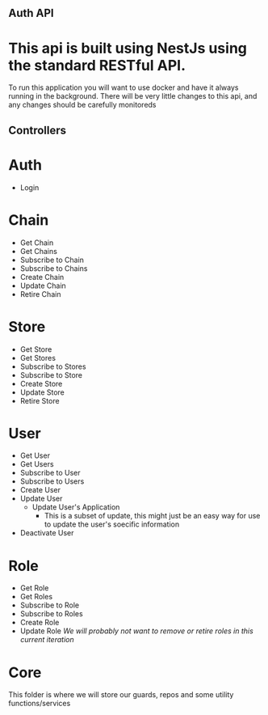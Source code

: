 ## Auth API

# This api is built using NestJs using the standard RESTful API. 

To run this application you will want to use docker and have it always running in the background. 
There will be very little changes to this api, and any changes should be carefully monitoreds

## Controllers

# Auth
- Login

# Chain
- Get Chain
- Get Chains
- Subscribe to Chain
- Subscribe to Chains
- Create Chain
- Update Chain
- Retire Chain

# Store 
- Get Store
- Get Stores
- Subscribe to Stores
- Subscribe to Store
- Create Store
- Update Store
- Retire Store

# User
- Get User
- Get Users
- Subscribe to User
- Subscribe to Users
- Create User
- Update User
  - Update User's Application 
    - This is a subset of update, this might just be an easy way for use to update the user's soecific information
- Deactivate User

# Role 
- Get Role
- Get Roles
- Subscribe to Role
- Subscribe to Roles
- Create Role
- Update Role
*We will probably not want to remove or retire roles in this current iteration*

# Core 
This folder is where we will store our guards, repos and some utility functions/services